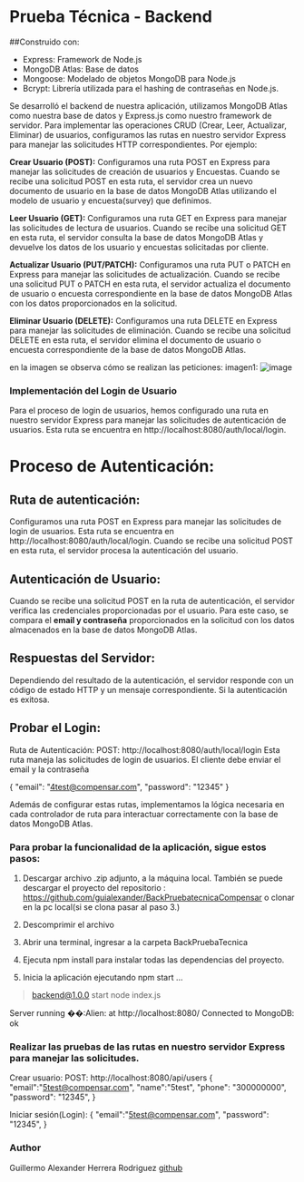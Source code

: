 # Prueba Técnica - Backend
##Construido con:
- Express: Framework de Node.js
- MongoDB Atlas: Base de datos
- Mongoose: Modelado de objetos MongoDB para Node.js
- Bcrypt: Librería utilizada para el hashing de contraseñas en Node.js. 


Se desarrolló el backend de nuestra aplicación, utilizamos MongoDB Atlas como nuestra base de datos y Express.js como nuestro framework de servidor. 
Para implementar las operaciones CRUD (Crear, Leer, Actualizar, Eliminar) de usuarios, configuramos las rutas en nuestro servidor Express para manejar las solicitudes HTTP correspondientes.
Por ejemplo:


**Crear Usuario (POST):**
Configuramos una ruta POST en Express para manejar las solicitudes de creación de usuarios y Encuestas. 
Cuando se recibe una solicitud POST en esta ruta, el servidor crea un nuevo documento de usuario en la base
 de datos MongoDB Atlas utilizando el modelo de usuario y encuesta(survey) que definimos.
 
 
**Leer Usuario (GET):** 
Configuramos una ruta GET en Express para manejar las solicitudes de lectura de usuarios.
Cuando se recibe una solicitud GET en esta ruta, el servidor consulta la base de datos MongoDB Atlas y
devuelve los datos de los usuario y encuestas solicitadas por cliente.

**Actualizar Usuario (PUT/PATCH):** 
Configuramos una ruta PUT o PATCH en Express para manejar las solicitudes de actualización.
Cuando se recibe una solicitud PUT o PATCH en esta ruta, el servidor actualiza el documento de usuario 
o encuesta correspondiente en la base de datos MongoDB Atlas con los datos proporcionados en la solicitud.


**Eliminar Usuario (DELETE):** 
Configuramos una ruta DELETE en Express para manejar las solicitudes de eliminación.
Cuando se recibe una solicitud DELETE en esta ruta, 
el servidor elimina el documento de usuario o encuesta correspondiente de la base de datos MongoDB Atlas.


en la imagen se observa cómo se realizan las peticiones:
imagen1:
![image](https://github.com/guialexander/BackPruebatecnicaCompensar/assets/71296562/1a1843d7-9ae8-464b-a8f6-2369cd1c0772)




### Implementación del Login de Usuario
Para el proceso de login de usuarios, hemos configurado una ruta en nuestro servidor Express para manejar las solicitudes de autenticación de usuarios.
Esta ruta se encuentra en http://localhost:8080/auth/local/login.


# Proceso de Autenticación:


## Ruta de autenticación: 
Configuramos una ruta POST en Express para manejar las solicitudes de login de usuarios.
Esta ruta se encuentra en http://localhost:8080/auth/local/login. Cuando se recibe una solicitud POST en esta ruta, el servidor procesa la autenticación del usuario.


## Autenticación de Usuario:
Cuando se recibe una solicitud POST en la ruta de autenticación, 
el servidor verifica las credenciales proporcionadas por el usuario. 
Para este caso, se compara el **email y contraseña** proporcionados en la solicitud con los datos almacenados en la base de datos MongoDB Atlas.


## Respuestas del Servidor:
Dependiendo del resultado de la autenticación, el servidor responde con un código de estado HTTP y un mensaje correspondiente.
Si la autenticación es exitosa.


## Probar el Login:
Ruta de Autenticación:
POST: http://localhost:8080/auth/local/login Esta ruta maneja las solicitudes de login de usuarios. 
El cliente debe enviar el email y la contraseña 

{  "email": "4test@compensar.com",
   "password": "12345" }


Además de configurar estas rutas, implementamos la lógica necesaria en cada controlador de ruta 
para interactuar correctamente con la base de datos MongoDB Atlas.


### Para probar la funcionalidad de la aplicación, sigue estos pasos:

1. Descargar archivo .zip adjunto, a la máquina local. También se puede descargar el proyecto del repositorio :
 https://github.com/guialexander/BackPruebatecnicaCompensar o clonar en la pc local(si se clona pasar al paso 3.)

2. Descomprimir el archivo

3. Abrir una terminal, ingresar a la carpeta BackPruebaTecnica

4. Ejecuta npm install para instalar todas las dependencias del proyecto.
 
5. Inicia la aplicación ejecutando npm start ...
   
> backend@1.0.0 start
> node index.js

Server running ��:Alien: at http://localhost:8080/
Connected to MongoDB: ok

### Realizar las pruebas de las rutas en nuestro servidor Express para manejar las  solicitudes.

Crear usuario:
POST: http://localhost:8080/api/users
{
  "email":"5test@compensar.com",
  "name":"5test",
  "phone": "300000000",
  "password": "12345",
 }

Iniciar sesión(Login):
{
  "email":"5test@compensar.com",
  "password": "12345",
 } 

### Author
Guillermo Alexander Herrera Rodriguez
[github](https://github.com/guialexander/BackPruebatecnicaCompensar)


